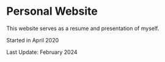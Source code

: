 # Personal Website

This website serves as a resume and presentation of myself. 

Started in April 2020

Last Update: February 2024
